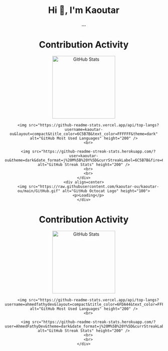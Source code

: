<!-- ### Hi there 👋 -->

<div align="center">
<h1 align="center">Hi 👋, I'm Kaoutar</h1>
<h4 align="center">...</h4>
</div>



<div align=center>
        <h1>Contribution Activity</h1>
        <img src="https://github-readme-stats.vercel.app/api?username=kaoutar-ou&title_color=6C5B7B&text_color=FFFFFF&show_icons=true&icon_color=6C5B7B&include_all_commits=true&count_private=true&theme=dark" alt="GitHub Stats" height="200" />
        <br>
  
        <img src="https://github-readme-stats.vercel.app/api/top-langs?username=kaoutar-ou&layout=compact&title_color=6C5B7B&text_color=FFFFFF&theme=dark" alt="GitHub Most Used Languages" height="200" />
        <br>
        
        <img src="https://github-readme-streak-stats.herokuapp.com/?user=kaoutar-ou&theme=dark&date_format=j%20M%5B%20Y%5D&currStreakLabel=6C5B7B&fire=6C5B7B&ring=6C5B7B" alt="GitHub Streak Stats" height="200" />
        <br>
        <br>
    </div>
    <div align=center>
        <img src="https://raw.githubusercontent.com/kaoutar-ou/kaoutar-ou/main/GitHub.gif" alt="GitHub Octocat Logo" height="100">
        <p>Loading</p>
    </div>
    
<div align=center>
        <h1>Contribution Activity</h1>
        <img src="https://github-readme-stats.vercel.app/api?username=ahmedfathydev&title_color=6FDA44&text_color=FFFFFF&show_icons=true&icon_color=6FDA44&include_all_commits=true&count_private=true&theme=dark" alt="GitHub Stats" height="200" />
        <br>
 
        <img src="https://github-readme-stats.vercel.app/api/top-langs?username=ahmedfathydev&layout=compact&title_color=6FDA44&text_color=FFFFFF&theme=dark" alt="GitHub Most Used Languages" height="200" />
        <br>
      
        <img src="https://github-readme-streak-stats.herokuapp.com/?user=AhmedFathyDev&theme=dark&date_format=j%20M%5B%20Y%5D&currStreakLabel=6FDA44&fire=6FDA44&ring=6FDA44" alt="GitHub Streak Stats" height="200" />
        <br>
        <br>
    </div>
    
<!--

<p align="center">
<a href="https://github.com/kaoutar-ou">
  <img height="180em" src="https://github-readme-stats-eight-theta.vercel.app/api?username=kaoutar-ou&show_icons=true&theme=algolia&include_all_commits=true&count_private=true" bg_color=#808080/>
  <img height="180em" src="https://github-readme-stats-eight-theta.vercel.app/api/top-langs/?username=kaoutar-ou&layout=compact&langs_count=8&theme=algolia" bg_color=#808080/>
</a>
</p>

<h3>Statistical Data :</h3>
<p>
    <a href="https://github.com/kaoutar-ou/" target="blank">
        <img width="49.5%"
    src="https://github-readme-stats.vercel.app/api/top-langs?username=kaoutar-ou&show_icons=true&locale=en&bg_color=0d1117&text_color=ffffff&layout=compact"
    alt="kaoutar-ou" 
    bg_color=#808080/>
    </a>

&nbsp;
    <a href="https://github.com/kaoutar-ou/" target="blank">
        <img width="49.5%" src="https://github-readme-stats.vercel.app/api?username=kaoutar-ou&show_icons=true&locale=en&bg_color=0d1117&text_color=ffffff&repo=convoychat"
    alt="kaoutar-ou" />
    </a>
</p>

<br>

<p>
    <a href="https://github.com/kaoutar-ou/" target="blank">
        <img align="center" src="https://github-readme-streak-stats.herokuapp.com/?user=kaoutar-ou&theme=dark&background=0d1117&date_format=M%20j%5B%2C%20Y%5D" alt="kaoutar-ou" />
    </a>
</p>
      

<!--
<details> 
  <summary>💻 GitHub Profile Stats</summary>
  <div>
    <h2 align="center"> 📊 Github stats </h2>
      <br/>
        <p align="center">
          <a href="https://github.com/kaoutar-ou/">
          <img src="https://github-readme-stats.vercel.app/api/top-langs/?username=kaoutar-ou&langs_count=6&theme=gruvbox&layout=compact&hide_border=true" alt="kaoutar-ou :: Top Langs" /></a>
        </p>
        <p align="center">
          <a href="https://github.com/kaoutar-ou/">
          <img width="49.5%" src="https://github-readme-stats.vercel.app/api?username=kaoutar-ou&show_icons=true&theme=gruvbox&hide_border=true" />
          <img width="49.5%" src="https://github-readme-streak-stats.herokuapp.com/?user=kaoutar-ou&theme=gruvbox&hide_border=true" />
          </a>
       </p>
     <br>
  </div>    
</details>



<div align="center">
  <a href="https://1999azzar.github.io/1999AZZAR/">
  <img  src="https://github.com/1999AZZAR/1999AZZAR/blob/main/resources/img/grid-snake.svg"
       alt="snake" /></a>
</div>

**kaoutar-ou/kaoutar-ou** is a ✨ _special_ ✨ repository because its `README.md` (this file) appears on your GitHub profile.

Here are some ideas to get you started:

- 🔭 I’m currently working on ...
- 🌱 I’m currently learning ...
- 👯 I’m looking to collaborate on ...
- 🤔 I’m looking for help with ...
- 💬 Ask me about ...
- 📫 How to reach me: ...
- 😄 Pronouns: ...
- ⚡ Fun fact: ...

-->
